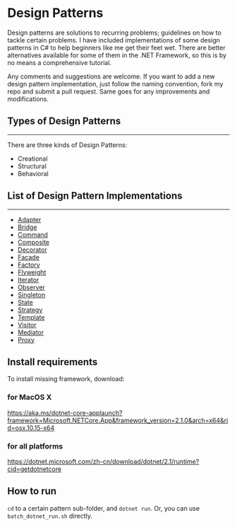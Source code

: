 # Design Patterns
Design patterns are solutions to recurring problems; guidelines on how to tackle certain problems.
I have included implementations of some design patterns in C# to help beginners like me get their feet wet.
There are better alternatives available for some of them in the .NET Framework, so this is by no means a comprehensive tutorial.

Any comments and suggestions are welcome. If you want to add a new design pattern implementation, just follow the naming convention, fork my repo and submit a pull request. Same goes for any improvements and modifications.

## Types of Design Patterns
---------------------------
There are three kinds of Design Patterns:

* Creational
* Structural
* Behavioral

## List of Design Pattern Implementations
-----------------------------------------

* [Adapter](/AdapterPattern)
* [Bridge](/BridgePattern)
* [Command](/CommandPattern)
* [Composite](/CompositePattern)
* [Decorator](/DecoratorPattern)
* [Facade](/FacadePattern)
* [Factory](/FactoryPattern)
* [Flyweight](/FlyweightPattern)
* [Iterator](/IteratorPattern)
* [Observer](/ObserverPattern)
* [Singleton](/SingletonPattern)
* [State](/StatePattern)
* [Strategy](/StrategyPattern)
* [Template](/TemplatePattern)
* [Visitor](/VisitorPattern)
* [Mediator](/MediatorPattern)
* [Proxy](/ProxyPattern)

## Install requirements
To install missing framework, download:
### for MacOS X
https://aka.ms/dotnet-core-applaunch?framework=Microsoft.NETCore.App&framework_version=2.1.0&arch=x64&rid=osx.10.15-x64
### for all platforms
https://dotnet.microsoft.com/zh-cn/download/dotnet/2.1/runtime?cid=getdotnetcore

## How to run 
`cd` to a certain pattern sub-folder, and `dotnet run`. Or, you can use `batch_dotnet_run.sh` directly.

